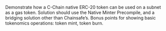 Demonstrate how a C-Chain native ERC-20 token can be used on a subnet as a gas token. 
Solution should use the Native Minter Precompile, and a bridging solution other than Chainsafe’s. 
Bonus points for showing basic tokenomics operations: token mint, token burn.